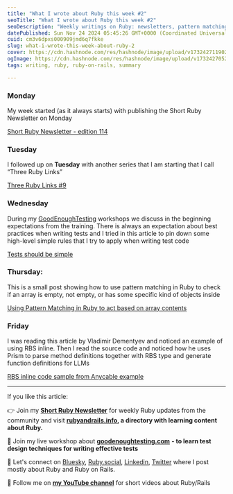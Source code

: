 ```yaml
---
title: "What I wrote about Ruby this week #2"
seoTitle: "What I wrote about Ruby this week #2"
seoDescription: "Weekly writings on Ruby: newsletters, pattern matching, best practices in testing, and more"
datePublished: Sun Nov 24 2024 05:45:26 GMT+0000 (Coordinated Universal Time)
cuid: cm3v6dpxs000909jmd6q7fkke
slug: what-i-wrote-this-week-about-ruby-2
cover: https://cdn.hashnode.com/res/hashnode/image/upload/v1732427119023/dcb0b1c1-c004-4f03-859c-1948e700bbb6.png
ogImage: https://cdn.hashnode.com/res/hashnode/image/upload/v1732427052556/58d7d666-a811-442e-961a-a57464e81519.png
tags: writing, ruby, ruby-on-rails, summary

---
```


### Monday

My week started (as it always starts) with publishing the Short Ruby Newsletter on Monday

[Short Ruby Newsletter - edition 114](https://newsletter.shortruby.com/p/edition-114)

### Tuesday

I followed up on **Tuesday** with another series that I am starting that I call “Three Ruby Links”

[Three Ruby Links #9](https://newsletter.shortruby.com/p/three-ruby-links-9)

### Wednesday

During my [GoodEnoughTesting](https://goodenoughtesting.com) workshops we discuss in the beginning expectations from the training. There is always an expectation about best practices when writing tests and I tried in this article to pin down some high-level simple rules that I try to apply when writing test code

[Tests should be simple](https://goodenoughtesting.com/articles/tests-should-be-simple)

### Thursday: 

This is a small post showing how to use pattern matching in Ruby to check if an array is empty, not empty, or has some specific kind of objects inside

[Using Pattern Matching in Ruby to act based on array contents](https://notes.ghinda.com/post/using-pattern-matching-in-ruby-to-act-based-on-array-contents)

### Friday

I was reading this article by Vladimir Dementyev and noticed an example of using RBS inline. Then I read the source code and noticed how he uses Prism to parse method definitions together with RBS type and generate function definitions for LLMs

[RBS inline code sample from Anycable example](https://notes.ghinda.com/post/rbs-inline-code-sample-from-anycable-example)

---

If you like this article:

👉 Join my [**Short Ruby Newsletter**](https://newsletter.shortruby.com/) for weekly Ruby updates from the community and visit [**rubyandrails.info**](http://rubyandrails.info/)**, a directory with learning content about Ruby.**

👐 Join my live workshop about [**goodenoughtesting.com**](http://goodenoughtesting.com/) **\- to learn test design techniques for writing effective tests**

🤝 Let's connect on [Bluesky](https://bsky.app/profile/lucianghinda.com), [Ruby.social](http://ruby.social/), [Linkedin](https://linkedin.com/in/lucianghinda), [Twitter](https://x.com/lucianghinda) where I post mostly about Ruby and Ruby on Rails.

🎥 Follow me on [**my YouTube channel**](https://www.youtube.com/@shortruby) for short videos about Ruby/Rails